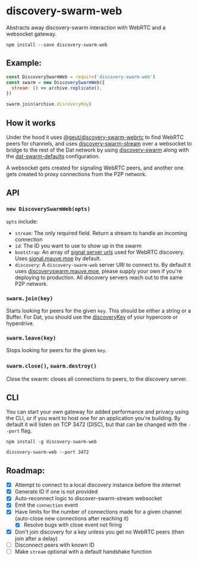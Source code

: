 # discovery-swarm-web
Abstracts away discovery-swarm interaction with WebRTC and a websocket gateway.

```shell
npm install --save discovery-swarm-web
```

## Example:

```js
const DiscoverySwarmWeb = require('discovery-swarm-web')
const swarm = new DiscoverySwarmWeb({
  stream: () => archive.replicate(),
})

swarm.join(archive.discoveryKey)
```

## How it works

Under the hood it uses [@geut/discovery-swarm-webrtc](https://www.npmjs.com/package/@geut/discovery-swarm-webrtc) to find WebRTC peers for channels, and uses [discovery-swarm-stream](https://www.npmjs.com/package/discovery-swarm-stream) over a websocket to bridge to the rest of the Dat network by using [discovery-swarm](https://www.npmjs.com/package/discovery-swarm) along with the [dat-swarm-defaults](https://www.npmjs.com/package/dat-swarm-defaults) configuration.

A websocket gets created for signaling WebRTC peers, and another one gets created to proxy connections from the P2P network.

## API

### `new DiscoverySwarmWeb(opts)`

`opts` include:
  - `stream`: The only required field. Return a stream to handle an incoming connection
  - `id`: The ID you want to use to show up in the swarm
  - `bootstrap`: An array of [signal server urls](https://github.com/geut/discovery-swarm-webrtc#server) used for WebRTC discovery. Uses [signal.mauve.moe](https://signal.mauve.moe) by default.
  - `discovery`: A `discovery-swarm-web` server URl to connect to. By default it uses [discoveryswarm.mauve.moe](wss://discoveryswarm.mauve.moe), please supply your own if you're deploying to production. All discovery servers reach out to the same P2P network.

### `swarm.join(key)`

Starts looking for peers for the given `key`. This should be either a string or a Buffer. For Dat, you should use the [discoveryKey](https://github.com/mafintosh/hypercore#feeddiscoverykey) of your hypercore or hyperdrive.

### `swarm.leave(key)`

Stops looking for peers for the given `key`.

### `swarm.close()`, `swarm.destroy()`

Close the swarm: closes all connections to peers, to the discovery server.

## CLI

You can start your own gateway for added performance and privacy using the CLI, or if you want to host one for an application you're building. By default it will listen on TCP 3472 (DISC), but that can be changed with the `--port` flag.

```shell
npm install -g discovery-swarm-web

discovery-swarm-web --port 3472
```

## Roadmap:

- [x] Attempt to connect to a local discovery instance before the internet
- [x] Generate ID if one is not provided
- [x] Auto-reconnect logic to discover-swarm-stream websocket
- [x] Emit the `connection` event
- [x] Have limits for the number of connections made for a given channel (auto-close new connections after reaching it)
  - [x] Resolve bugs with close event not firing
- [x] Don't join discovery for a key unless you get no WebRTC peers (then join after a delay)
- [ ] Disconnect peers with known ID
- [ ] Make `stream` optional with a default handshake function
